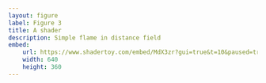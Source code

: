 ```yaml
---
layout: figure
label: Figure 3
title: A shader
description: Simple flame in distance field
embed:
    url: https://www.shadertoy.com/embed/MdX3zr?gui=true&t=10&paused=true
    width: 640
    height: 360
---
```

